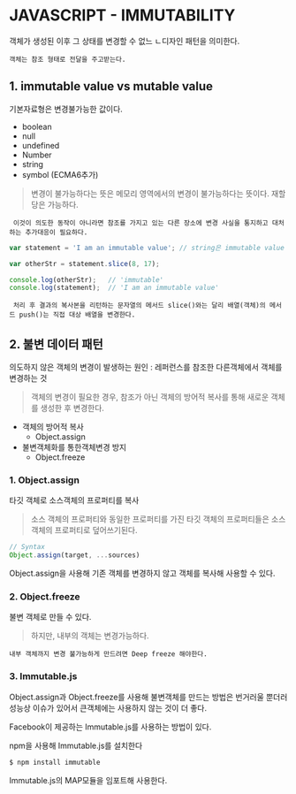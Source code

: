 # JAVASCRIPT - IMMUTABILITY
객체가 생성된 이후 그 상태를 변경할 수 없느 ㄴ디자인 패턴을 의미한다.

`객체는 참조 형태로 전달을 주고받는다.`

## 1. immutable value vs mutable value
기본자료형은 변경불가능한 값이다.
- boolean
- null
- undefined
- Number
- string
- symbol (ECMA6추가)

> 변경이 불가능하다는 뜻은 메모리 영역에서의 변경이 불가능하다는 뜻이다. 재할당은 가능하다.

` 이것이 의도한 동작이 아니라면 참조를 가지고 있는 다른 장소에 변경 사실을 통지하고 대처하는 추가대응이 필요하다.`

```javascript
var statement = 'I am an immutable value'; // string은 immutable value

var otherStr = statement.slice(8, 17);

console.log(otherStr);   // 'immutable'
console.log(statement);  // 'I am an immutable value'
```

` 처리 후 결과의 복사본을 리턴하는 문자열의 메서드 slice()와는 달리 배열(객체)의 메서드 push()는 직접 대상 배열을 변경한다.`

## 2. 불변 데이터 패턴
의도하지 않은 객체의 변경이 발생하는 원인 : 레퍼런스를 참조한 다른객체에서 객체를 변경하는 것  

> 객체의 변경이 필요한 경우, 참조가 아닌 객체의 방어적 복사를 통해 새로운 객체를 생성한 후 변경한다.

- 객체의 방어적 복사
    - Object.assign
- 불변객체화를 통한객체변경 방지
    - Object.freeze

### 1. Object.assign
타깃 객체로 소스객체의 프로퍼티를 복사  

> 소스 객체의 프로퍼티와 동일한 프로퍼티를 가진 타깃 객체의 프로퍼티들은 소스 객체의 프로퍼티로 덮어쓰기된다.

```javascript
// Syntax
Object.assign(target, ...sources)
```

Object.assign을 사용해 기존 객체를 변경하지 않고 객체를 복사해 사용할 수 있다.

### 2. Object.freeze
불변 객체로 만들 수 있다.

> 하지만, 내부의 객체는 변경가능하다.

`내부 객체까지 변경 불가능하게 만드려면 Deep freeze 해야한다.`


### 3. Immutable.js
Object.assign과 Object.freeze를 사용해 불변객체를 만드는 방법은 번거러울 뿐더러 성능상 이슈가 있어서 큰객체에는 사용하지 않는 것이 더 좋다.

Facebook이 제공하는 Immutable.js를 사용하는 방법이 있다.

npm을 사용해 Immutable.js를 설치한다

```bash
$ npm install immutable
```

Immutable.js의 MAP모듈을 임포트해 사용한다.

